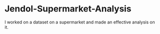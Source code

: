 # Jendol-Supermarket-Analysis
I worked on a dataset on a supermarket and made an effective analysis on it.
